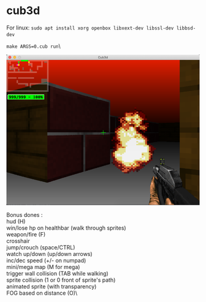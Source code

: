 # cub3d

For linux: 
`sudo apt install
  xorg openbox
  libxext-dev
  libssl-dev
  libbsd-dev`

`make ARGS=0.cub run`\

![cub3d](https://raw.githubusercontent.com/untel/cub3d/master/pics/demo.png)

Bonus dones :<br/>
hud (H)<br/>
win/lose hp on healthbar (walk through sprites)<br/>
weapon/fire (F)<br/>
crosshair<br/>
jump/crouch (space/CTRL)<br/>
watch up/down (up/down arrows)\
inc/dec speed (+/- on numpad)\
mini/mega map (M for mega)\
trigger wall collision (TAB while walking)\
sprite collision (1 or 0 front of sprite's path)\
animated sprite (with transparency)\
FOG based on distance (O)\
